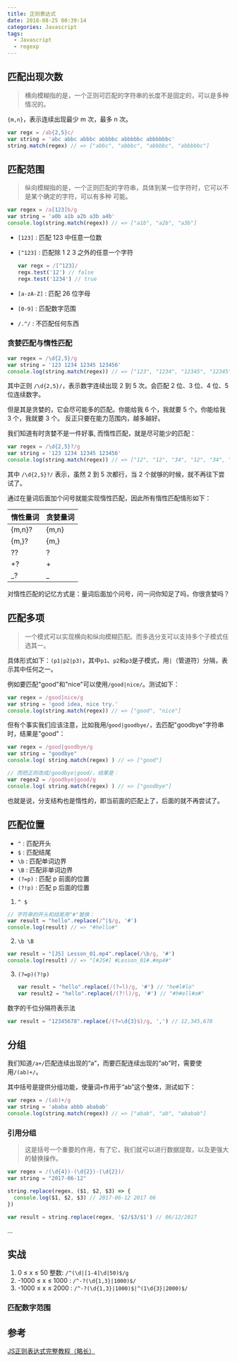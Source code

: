 ```yaml
---
title: 正则表达式
date: 2018-08-25 00:39:14
categories: Javascript
tags:
  - Javascript
  - regexp
---
```


## 匹配出现次数

> 横向模糊指的是，一个正则可匹配的字符串的长度不是固定的，可以是多种情况的。

`{m,n}`，表示连续出现最少 m 次，最多 n 次。

```js
var regx = /ab{2,5}c/
var string = 'abc abbc abbbc abbbbc abbbbbc abbbbbbc'
string.match(regex) // => ["abbc", "abbbc", "abbbbc", "abbbbbc"]
```

## 匹配范围

> 纵向模糊指的是，一个正则匹配的字符串，具体到某一位字符时，它可以不是某个确定的字符，可以有多种
> 可能。

```js
var regex = /a[123]b/g
var string = 'a0b a1b a2b a3b a4b'
console.log(string.match(regex)) // => ["a1b", "a2b", "a3b"]
```

- `[123]` : 匹配 123 中任意一位数

* `[^123]` : 匹配除 1 2 3 之外的任意一个字符

  ```js
  var regx = /[^123]/
  regx.test('12') // false
  regx.test('1234') // true
  ```

* `[a-zA-Z]` : 匹配 26 位字母
* `[0-9]` : 匹配数字范围
* `/.^/` : 不匹配任何东西

### 贪婪匹配与惰性匹配

```js
var regex = /\d{2,5}/g
var string = '123 1234 12345 123456'
console.log(string.match(regex)) // => ["123", "1234", "12345", "12345"]
```

其中正则 `/\d{2,5}/`，表示数字连续出现 2 到 5 次。会匹配 2 位、3 位、4 位、5 位连续数字。

但是其是贪婪的，它会尽可能多的匹配。你能给我 6 个，我就要 5 个。你能给我 3 个，我就要 3 个。
反正只要在能力范围内，越多越好。

我们知道有时贪婪不是一件好事, 而惰性匹配，就是尽可能少的匹配：

```js
var regex = /\d{2,5}?/g
var string = '123 1234 12345 123456'
console.log(string.match(regex)) // => ["12", "12", "34", "12", "34", "12", "34", "56"]
```

其中 `/\d{2,5}?/` 表示，虽然 2 到 5 次都行，当 2 个就够的时候，就不再往下尝试了。

通过在量词后面加个问号就能实现惰性匹配，因此所有惰性匹配情形如下：

| 惰性量词 | 贪婪量词 |
| -------- | -------- |
| {m,n}?   | {m,n}    |
| {m,}?    | {m,}     |
| ??       | ?        |
| +?       | +        |
| \_?      | \_       |

对惰性匹配的记忆方式是：量词后面加个问号，问一问你知足了吗，你很贪婪吗？

## 匹配多项

> 一个模式可以实现横向和纵向模糊匹配。而多选分支可以支持多个子模式任选其一。

具体形式如下：`(p1|p2|p3)`，其中`p1`、`p2`和`p3`是子模式，用`|`（管道符）分隔，表示其中任何之一。

例如要匹配"good"和"nice"可以使用`/good|nice/`。测试如下：

```js
var regex = /good|nice/g
var string = 'good idea, nice try.'
console.log(string.match(regex)) // => ["good", "nice"]
```

但有个事实我们应该注意，比如我用/`good|goodbye/`，去匹配"goodbye"字符串时，结果是"good"：

```js
var regex = /good|goodbye/g
var string = "goodbye"
console.log( string.match(regex) ) // => ["good"]

// 而把正则改成/goodbye|good/，结果是：
var regex2 = /goodbye|good/g
console.log( string.match(regex) ) // => ["goodbye"]
```

也就是说，分支结构也是惰性的，即当前面的匹配上了，后面的就不再尝试了。

## 匹配位置

- `^` : 匹配开头
- `$` : 匹配结尾
- `\b` : 匹配单词边界
- `\B` : 匹配非单词边界
- `(?=p)` : 匹配 p 前面的位置
- `(?!p)` : 匹配 p 后面的位置

1. `^ $`
  ```js
  // 字符串的开头和结尾用"#"替换：
  var result = "hello".replace(/^|$/g, '#')
  console.log(result) // => "#hello#"
  ```
2. `\b \B`
  ```js
  var result = "[JS] Lesson_01.mp4".replace(/\b/g, '#')
  console.log(result) // => "[#JS#] #Lesson_01#.#mp4#"
  ```
3. `(?=p)(?!p)`
   ```js
   var result = "hello".replace(/(?=l)/g, '#') // "he#l#lo"
   var result2 = "hello".replace(/(?!l)/g, '#') // "#h#ell#o#"
   ```

数字的千位分隔符表示法

```js
var result = "12345678".replace(/(?=\d{3}$)/g, ',') // 12,345,678
```

## 分组

我们知道`/a+/`匹配连续出现的“a”，而要匹配连续出现的“ab”时，需要使用`/(ab)+/`。

其中括号是提供分组功能，使量词`+`作用于“ab”这个整体，测试如下：

```js
var regex = /(ab)+/g
var string = 'ababa abbb ababab'
console.log(string.match(regex)) // => ["abab", "ab", "ababab"]
```

### 引用分组

> 这是括号一个重要的作用，有了它，我们就可以进行数据提取，以及更强大的替换操作。

```js
var regex = /(\d{4})-(\d{2})-(\d{2})/
var string = "2017-06-12"

string.replace(regex, ($1, $2, $3) => {
  console.log($1, $2, $3) // 2017-06-12 2017 06
})

var result = string.replace(regex, '$2/$3/$1') // 06/12/2017
```

...

## 实战

1. 0 ≤ x ≤ 50 整数: `/^(\d|[1-4]\d|50)$/g`
2. -1000 ≤ x ≤ 1000 : `/^-?(\d{1,3}|1000)$/`
3. -1000 ≤ x ≤ 2000 : `/^-?(\d{1,3}|1000)$|^(1\d{3}|2000)$/`


### 匹配数字范围




## 参考

[JS正则表达式完整教程（略长）](https://juejin.im/post/5965943ff265da6c30653879#heading-35)
